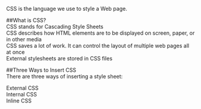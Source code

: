 CSS is the language we use to style a Web page.<br>

##What is CSS?<br>
CSS stands for Cascading Style Sheets<br>
CSS describes how HTML elements are to be displayed on screen, paper, or in other media<br>
CSS saves a lot of work. It can control the layout of multiple web pages all at once<br>
External stylesheets are stored in CSS files<br>

##Three Ways to Insert CSS<br>
There are three ways of inserting a style sheet:<br>

External CSS<br>
Internal CSS<br>
Inline CSS<br>
